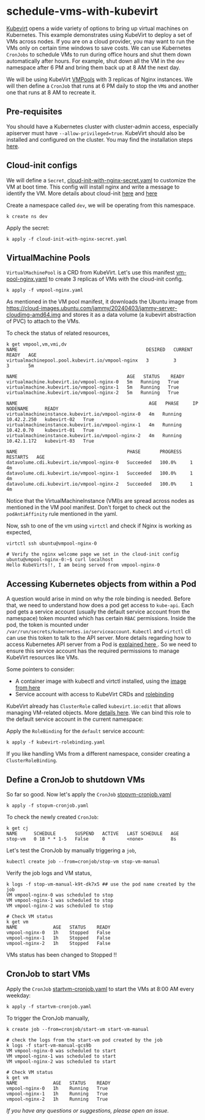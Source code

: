 # schedule-vms-with-kubevirt
[Kubevirt](https://kubevirt.io/) opens a wide variety of options to bring up virtual machines on Kubernetes. This example demonstrates using KubeVirt to deploy a set of VMs across nodes. If you are on a cloud provider, you may want to run the VMs only on certain time windows to save costs. We can use Kubernetes `CronJobs` to schedule VMs to run during office hours and shut them down automatically after hours. For example, shut down all the VM in the `dev` namespace after 6 PM and bring them back up at 8 AM the next day.

We will be using KubeVirt [VMPools](https://kubevirt.io/user-guide/virtual_machines/pool/) with 3 replicas of Nginx instances. We will then define a `CronJob` that runs at 6 PM daily to stop the `VM`s and another one that runs at 8 AM to recreate it.

## Pre-requisites
You should have a Kubernetes cluster with cluster-admin access, especially apiserver must have `--allow-privileged=true`. KubeVirt should also be installed and configured on the cluster. You may find the installation steps [here](https://kubevirt.io/user-guide/operations/installation/).


## Cloud-init configs 
We will define a `Secret`, [cloud-init-with-nginx-secret.yaml](cloud-init-with-nginx-secret.yaml) to customize the VM at boot time. This config will install nginx and write a message to identify the VM. More details about cloud-init [here](https://cloudinit.readthedocs.io/en/latest/) and [here](https://kubevirt.io/user-guide/virtual_machines/startup_scripts/#cloud-init-examples) 

Create a namespace called `dev`, we will be operating from this namespace. 
```
k create ns dev
```

Apply the secret:
```
k apply -f cloud-init-with-nginx-secret.yaml
```

## VirtualMachine Pools
`VirtualMachinePool` is a CRD from KubeVirt. Let's use this manifest [vm-pool-nginx.yaml](vm-pool-nginx.yaml) to create 3 replicas of VMs with the cloud-init config.

```
k apply -f vmpool-nginx.yaml
```
As mentioned in the VM pool manifest, it downloads the Ubuntu image from https://cloud-images.ubuntu.com/jammy/20240403/jammy-server-cloudimg-amd64.img and stores it as a  data volume (a kubevirt abstraction of PVC) to attach to the VMs. 

To check the status of related resources, 
```
k get vmpool,vm,vmi,dv
NAME                                               DESIRED   CURRENT   READY   AGE
virtualmachinepool.pool.kubevirt.io/vmpool-nginx   3         3         3       5m

NAME                                        AGE   STATUS    READY
virtualmachine.kubevirt.io/vmpool-nginx-0   5m   Running   True
virtualmachine.kubevirt.io/vmpool-nginx-1   5m   Running   True
virtualmachine.kubevirt.io/vmpool-nginx-2   5m   Running   True

NAME                                                AGE   PHASE     IP            NODENAME      READY
virtualmachineinstance.kubevirt.io/vmpool-nginx-0   4m   Running   10.42.2.250   kubevirt-02   True
virtualmachineinstance.kubevirt.io/vmpool-nginx-1   4m   Running   10.42.0.70    kubevirt-01   True
virtualmachineinstance.kubevirt.io/vmpool-nginx-2   4m   Running   10.42.1.172   kubevirt-03   True

NAME                                        PHASE       PROGRESS   RESTARTS   AGE
datavolume.cdi.kubevirt.io/vmpool-nginx-0   Succeeded   100.0%     1          4m
datavolume.cdi.kubevirt.io/vmpool-nginx-1   Succeeded   100.0%     1          4m
datavolume.cdi.kubevirt.io/vmpool-nginx-2   Succeeded   100.0%     1          4m
```
Notice that the VirtualMachineInstance (VMI)s are spread across nodes as mentioned in the VM pool manifest. Don't forget to check out the `podAntiAffinity` rule mentioned in the yaml.

Now, ssh to one of the vm using `virtctl` and check if Nginx is working as expected,

```
virtctl ssh ubuntu@vmpool-nginx-0

# Verify the nginx welcome page we set in the cloud-init config
ubuntu@vmpool-nginx-0:~$ curl localhost
Hello KubeVirts!!, I am being served from vmpool-nginx-0

```

 ## Accessing Kubernetes objects from within a Pod
 A question would arise in mind on why the role binding is needed. Before that, we need to understand how does a pod get access to `kube-api`. Each pod gets a service account (usually the default service account from the namespace) token mounted which has certain `RBAC` permissions. Inside the pod, the token is mounted under `/var/run/secrets/kubernetes.io/serviceaccount`. `Kubectl` and `virtctl` cli can use this token to talk to the API server. More details regarding how to access Kubernetes API server from a Pod is [explained here ](https://kubernetes.io/docs/tasks/run-application/access-api-from-pod/). So we need to ensure this service account has the required permissions to manage KubeVirt resources like VMs.


Some pointers to consider:
 - A container image with kubectl and virtctl installed, using the [image from here](https://github.com/govindkailas/kubectl-virtctl/pkgs/container/kubectl-virtctl)
 - Service account with access to KubeVirt CRDs and [rolebinding](kubevirt-rolebinding.yaml)

KubeVirt already has `ClusterRole` called `kubevirt.io:edit` that allows managing VM-related objects. More [details here](https://kubevirt.io/user-guide/operations/authorization/#default-edit-role). We can bind this role to the default service account in the current namespace:

Apply the `RoleBinding` for the `default` service account:
```
k apply -f kubevirt-rolebinding.yaml
```
If you like handling VMs from a different namespace, consider creating a `ClusterRoleBinding`. 

## Define a CronJob to shutdown VMs
So far so good. Now let's apply the `CronJob` [stopvm-cronjob.yaml](stopvm-cronjob.yaml)
```
k apply -f stopvm-cronjob.yaml
```

To check the newly created `CronJob`:
```
k get cj
NAME      SCHEDULE       SUSPEND   ACTIVE   LAST SCHEDULE   AGE
stop-vm   0 18 * * 1-5   False     0        <none>          8s
```

Let's test the CronJob by manually triggering a `job`,
 ```
 kubectl create job --from=cronjob/stop-vm stop-vm-manual
 ```

Verify the job logs and VM status,
```
k logs -f stop-vm-manual-k9t-dk7x5 ## use the pod name created by the job
VM vmpool-nginx-0 was scheduled to stop
VM vmpool-nginx-1 was scheduled to stop
VM vmpool-nginx-2 was scheduled to stop

# Check VM status
k get vm
NAME             AGE   STATUS    READY
vmpool-nginx-0   1h    Stopped   False
vmpool-nginx-1   1h    Stopped   False
vmpool-nginx-2   1h    Stopped   False
```
VMs status has been changed to Stopped !!

## CronJob to start VMs
Apply the `CronJob` [startvm-cronjob.yaml](startvm-cronjob.yaml) to start the VMs at 8:00 AM every weekday:
```
k apply -f startvm-cronjob.yaml
```

To trigger the CronJob manually, 
```
k create job --from=cronjob/start-vm start-vm-manual

# check the logs from the start-vm pod created by the job
k logs -f start-vm-manual-gcs9b 
VM vmpool-nginx-0 was scheduled to start
VM vmpool-nginx-1 was scheduled to start
VM vmpool-nginx-2 was scheduled to start

# Check VM status
k get vm
NAME             AGE   STATUS    READY
vmpool-nginx-0   1h    Running   True
vmpool-nginx-1   1h    Running   True
vmpool-nginx-2   1h    Running   True
``` 

*If you have any questions or suggestions, please open an issue.*
